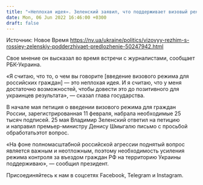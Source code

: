 ```yaml
---
title: "«Неплохая идея». Зеленский заявил, что поддерживает визовый режим для россиян"
date: Mon, 06 Jun 2022 16:46:00 +0300
draft: false
---
```

Источник: Новое Время https://nv.ua/ukraine/politics/vizovyy-rezhim-s-rossiey-zelenskiy-podderzhivaet-predlozhenie-50247942.html


 Свое мнение он высказал во время встречи с журналистами, сообщает РБК-Украина.

«Я считаю, что то, о чем вы говорите [введение визового режима для российских граждан] — это неплохая идея. И я считаю, что у меня достаточно возможностей, чтобы довести это до позитивного для украинцев результата», — сказал глава государства.

В начале мая петиция о введении визового режима для граждан России, зарегистрированная 11 февраля, набрала необходимые 25 тысяч подписей. 25 мая Владимир Зеленский ответил на петицию и направил премьер-министру Денису Шмыгалю письмо с просьбой обработатьэтот вопрос.

«На фоне полномасштабной российской агрессии поднятый вопрос является важным и неотложным, поэтому необходимость усиления режима контроля за въездом граждан РФ на территорию Украины поддерживаю», — сообщил президент.

Присоединяйтесь к нам в соцсетях Facebook, Telegram и Instagram.
